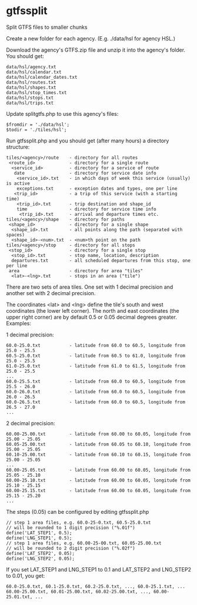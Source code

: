 gtfssplit
=========

Split GTFS files to smaller chunks


Create a new folder for each agency. (E.g. ./data/hsl for agency HSL.)

Download the agency's GTFS.zip file and unzip it into the agency's folder.
You should get:

	data/hsl/agency.txt
	data/hsl/calendar.txt
	data/hsl/calendar_dates.txt
	data/hsl/routes.txt
	data/hsl/shapes.txt
	data/hsl/stop_times.txt
	data/hsl/stops.txt
	data/hsl/trips.txt

Update splitgtfs.php to use this agency's files:

	$fromdir = './data/hsl';
	$todir = './tiles/hsl';

Run gtfssplit.php and you should get (after many hours) a directory structure:

	tiles/<agency>/route	- directory for all routes
	 <route_id>				- directory for a single route
	  <service_id>			- directory for a service of route
	   date					- directory for service date info
	    <service_id>.txt	- in which days of week this service (usually) is active
	    exceptions.txt		- exception dates and types, one per line
	   <trip_id>			- a trip of this service (with a starting time)
	    <trip_id>.txt		- trip destination and shape_id
	    time				- directory for service time info
	     <trip_id>.txt		- arrival and departure times etc.
	tiles/<agency>/shape	- directory for paths
	 <shape_id>				- directory for a single shape
	  <shape_id>.txt		- all points along the path (separated with spaces)
	  <shape_id>-<num>.txt	- <num>th point on the path
	tiles/<agency>/stop		- directory for all stops
	 <stop_id>				- directory for a single stop
	  <stop_id>.txt			- stop name, location, description
	  departures.txt		- all scheduled departures from this stop, one per line
	 area					- directory for area "tiles"
	  <lat>-<lng>.txt		- stops in an area ("tile")

There are two sets of area tiles. One set with 1 decimal precision and another set with
2 decimal precision.

The coordinates &lt;lat&gt; and &lt;lng&gt; define the tile's south and west coordinates
(the lower left corner). The north and east coordinates (the upper right corner) are
by default 0.5 or 0.05 decimal degrees greater. Examples:

1 decimal precision:

	60.0-25.0.txt			- latitude from 60.0 to 60.5, longitude from 25.0 - 25.5
	60.5-25.0.txt			- latitude from 60.5 to 61.0, longitude from 25.0 - 25.5
	61.0-25.0.txt			- latitude from 61.0 to 61.5, longitude from 25.0 - 25.5
	...
	60.0-25.5.txt			- latitude from 60.0 to 60.5, longitude from 25.5 - 26.0
	60.0-26.0.txt			- latitude from 60.0 to 60.5, longitude from 26.0 - 26.5
	60.0-26.5.txt			- latitude from 60.0 to 60.5, longitude from 26.5 - 27.0
	...

2 decimal precision:

	60.00-25.00.txt			- latitude from 60.00 to 60.05, longitude from 25.00 - 25.05
	60.05-25.00.txt			- latitude from 60.05 to 60.10, longitude from 25.00 - 25.05
	60.10-25.00.txt			- latitude from 60.10 to 60.15, longitude from 25.00 - 25.05
	...
	60.00-25.05.txt			- latitude from 60.00 to 60.05, longitude from 25.05 - 25.10
	60.00-25.10.txt			- latitude from 60.00 to 60.05, longitude from 25.10 - 25.15
	60.00-25.15.txt			- latitude from 60.00 to 60.05, longitude from 25.15 - 25.20
	...

The steps (0.05) can be configured by editing gtfssplit.php

	// step 1 area files, e.g. 60.0-25-0.txt, 60.5-25.0.txt
	// will be rounded to 1 digit precision ("%.01f")
	define('LAT_STEP1', 0.5);
	define('LNG_STEP1', 0.5);
	// step 1 area files, e.g. 60.00-25-00.txt, 60.05-25.00.txt
	// will be rounded to 2 digit precision ("%.02f")
	define('LAT_STEP2', 0.05);
	define('LNG_STEP2', 0.05);

If you set LAT_STEP1 and LNG_STEP1 to 0.1 and LAT_STEP2 and LNG_STEP2 to 0.01, you get:

	60.0-25.0.txt, 60.1-25.0.txt, 60.2-25.0.txt, ..., 60.0-25.1.txt, ...
	60.00-25.00.txt, 60.01-25.00.txt, 60.02-25.00.txt, ..., 60.00-25.01.txt, ...
